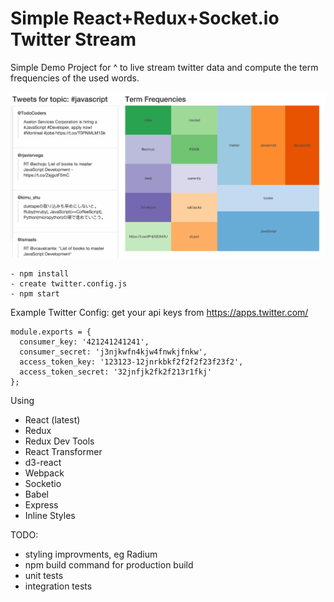 # Simple React+Redux+Socket.io Twitter Stream

Simple Demo Project for ^ to live stream twitter data and compute the term frequencies
of the used words.

![Example Gif](/github-redux-d3-twitter-stream.gif?raw=true "")


```
- npm install
- create twitter.config.js
- npm start
```

Example Twitter Config:
get your api keys from https://apps.twitter.com/
```
module.exports = {
  consumer_key: '421241241241',
  consumer_secret: 'j3njkwfn4kjw4fnwkjfnkw',
  access_token_key: '123123-12jnrkbkf2f2f2f23f23f2',
  access_token_secret: '32jnfjk2fk2f213r1fkj'
};
```

Using
- React (latest)
- Redux
- Redux Dev Tools
- React Transformer
- d3-react
- Webpack
- Socketio
- Babel
- Express
- Inline Styles

TODO:
- styling improvments, eg Radium
- npm build command for production build
- unit tests
- integration tests
